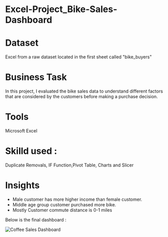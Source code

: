# Excel-Project_Bike-Sales-Dashboard

# Dataset
Excel from a raw dataset located in the first sheet called "bike_buyers"

# Business Task
In this project, I evaluated the bike sales data to understand different factors that are considered by the customers before making a purchase decision.

# Tools
Microsoft Excel

# Skilld used : 
Duplicate Removals, IF Function,Pivot Table, Charts and Slicer

# Insights
- Male customer has more higher income than female customer.
- Middle age group customer purchased more bike.
- Mostly Customer commute distance is 0-1 miles 

Below is the final dashboard :

![Coffee Sales Dashboard](https://github.com/widyaangely/Excel-Project_Bike-Sales-Dashboard/assets/149513267/3eeaa028-e1c3-4dca-b3fd-2a2045cb7728)




